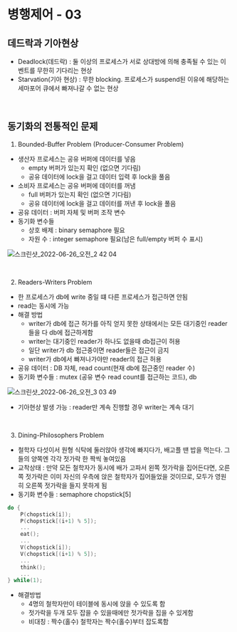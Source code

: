 # 병행제어 - 03

## 데드락과 기아현상

- Deadlock(데드락) : 둘 이상의 프로세스가 서로 상대방에 의해 충족될 수 있는 이벤트를 무한히 기다리는 현상
- Starvation(기아 현상) : 무한 blocking. 프로세스가 suspend된 이유에 해당하는 세마포어 큐에서 빠져나갈 수 없는 현상

<br>

## 동기화의 전통적인 문제

1. Bounded-Buffer Problem (Producer-Consumer Problem)

- 생산자 프로세스는 공유 버퍼에 데이터를 넣음
  - empty 버퍼가 있는지 확인 (없으면 기다림)
  - 공유 데이터에 lock을 걸고 데이터 입력 후 lock을 풀음
- 소비자 프로세스는 공유 버퍼에 데이터를 꺼냄
  - full 버퍼가 있는지 확인 (없으면 기다림)
  - 공유 데이터에 lock을 걸고 데이터를 꺼낸 후 lock을 풀음
- 공유 데이터 : 버퍼 자체 및 버퍼 조작 변수
- 동기화 변수들
  - 상호 배제 : binary semaphore 필요
  - 자원 수 : integer semaphore 필요(남은 full/empty 버퍼 수 표시)

![스크린샷_2022-06-26_오전_2 42 04](https://user-images.githubusercontent.com/60915285/175821574-4d728003-0375-464d-859b-24431346fbf1.png)

<br>

2. Readers-Writers Problem

- 한 프로세스가 db에 write 중일 떄 다른 프로세스가 접근하면 안됨
- read는 동시에 가능
- 해결 방법
  - writer가 db에 접근 허가를 아직 얻지 못한 상태에서는 모든 대기중인 reader들을 다 db에 접근하게함
  - writer는 대기중인 reader가 하나도 없을때 db접근이 허용
  - 일단 writer가 db 접근중이면 reader들은 접근이 금지
  - writer가 db에서 빠져나가야만 reader의 접근 허용
- 공유 데이터 : DB 자체, read count(현재 db에 접근중인 reader 수)
- 동기화 변수들 : mutex (공유 변수 read count를 접근하는 코드), db

![스크린샷_2022-06-26_오전_3 03 49](https://user-images.githubusercontent.com/60915285/175821583-4d4eb1ac-1c30-4cff-99bc-ca524d62502a.png)

- 기아현상 발생 가능 : reader만 계속 진행할 경우 writer는 계속 대기

<br>

3. Dining-Philosophers Problem

- 철학자 다섯이서 원형 식탁에 둘러앉아 생각에 빠지다가, 배고플 땐 밥을 먹는다. 그들의 양쪽엔 각각 젓가락 한 짝씩 놓여있음
- 교착상태 : 만약 모든 철학자가 동시에 배가 고파서 왼쪽 젓가락을 집어든다면, 오른쪽 젓가락은 이미 자신의 우측에 앉은 철학자가 집어들었을 것이므로, 모두가 영원히 오른쪽 젓가락을 들지 못하게 됨
- 동기화 변수들 : semaphore chopstick[5]

```c
do {
	P(chopstick[i]);
	P(chopstick[(i+1) % 5]);
	...
	eat();
	...
	V(chopstick[i]);
	V(chopstick[(i+1) % 5]);
	...
	think();
	...
} while(1);
```

- 해결방법
  - 4명의 철학자만이 테이블에 동시에 앉을 수 있도록 함
  - 젓가락을 두개 모두 잡을 수 있을때에만 젓가락을 집을 수 있게함
  - 비대칭 : 짝수(홀수) 철학자는 짝수(홀수)부터 잡도록함

